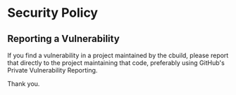 # Security Policy

## Reporting a Vulnerability

If you find a vulnerability in a project maintained by the cbuild, please report that directly to the project maintaining that code, preferably using GitHub's Private Vulnerability Reporting.

Thank you.
